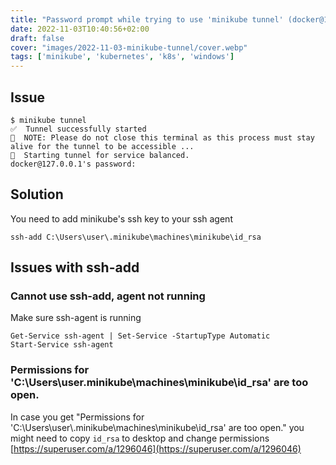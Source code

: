```yaml
---
title: "Password prompt while trying to use 'minikube tunnel' (docker@127.0.0.1's password:)"
date: 2022-11-03T10:40:56+02:00
draft: false
cover: "images/2022-11-03-minikube-tunnel/cover.webp"
tags: ['minikube', 'kubernetes', 'k8s', 'windows']
---
```

## Issue

```
$ minikube tunnel
✅  Tunnel successfully started
📌  NOTE: Please do not close this terminal as this process must stay alive for the tunnel to be accessible ...
🏃  Starting tunnel for service balanced.
docker@127.0.0.1's password:
```

## Solution
You need to add minikube's ssh key to your ssh agent
```
ssh-add C:\Users\user\.minikube\machines\minikube\id_rsa
```


## Issues with ssh-add

### Cannot use ssh-add, agent not running
Make sure ssh-agent is running
```
Get-Service ssh-agent | Set-Service -StartupType Automatic
Start-Service ssh-agent
```

### Permissions for 'C:\Users\user\.minikube\machines\minikube\id_rsa' are too open.

In case you get "Permissions for 'C:\\Users\\user\\.minikube\\machines\\minikube\\id_rsa' are too open." you might need to copy `id_rsa` to desktop and change permissions
[https://superuser.com/a/1296046](https://superuser.com/a/1296046)